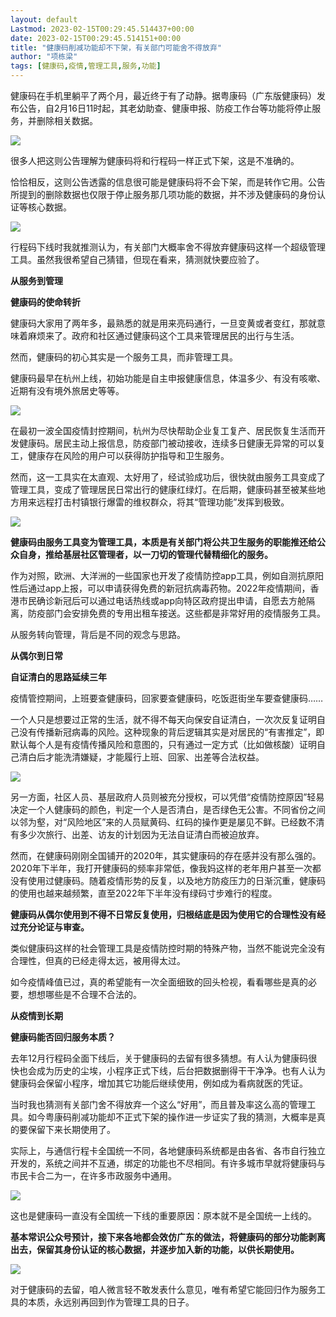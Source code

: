 ```yaml
---
layout: default
Lastmod: 2023-02-15T00:29:45.514437+00:00
date: 2023-02-15T00:29:45.514151+00:00
title: "健康码削减功能却不下架，有关部门可能舍不得放弃"
author: "项栋梁"
tags: [健康码,疫情,管理工具,服务,功能]
---
```


健康码在手机里躺平了两个月，最近终于有了动静。据粤康码（广东版健康码）发布公告，自2月16日11时起，其老幼助查、健康申报、防疫工作台等功能将停止服务，并删除相关数据。  

![](https://images.weserv.nl/?url=https%3A//mmbiz.qpic.cn/mmbiz_jpg/TP65WXCia4CJaVUZcLwgMibRh16I7xaNknzicqzBHXeiaKSg1RwCKWuq2yHDDKaZH8KaT7N2S8TKiaWxiaVa5ebjNuxA/640%3Fwx_fmt%3Djpeg)

很多人把这则公告理解为健康码将和行程码一样正式下架，这是不准确的。

恰恰相反，这则公告透露的信息很可能是健康码将不会下架，而是转作它用。公告所提到的删除数据也仅限于停止服务那几项功能的数据，并不涉及健康码的身份认证等核心数据。

![](https://images.weserv.nl/?url=https%3A//mmbiz.qpic.cn/mmbiz_jpg/TP65WXCia4CJaVUZcLwgMibRh16I7xaNknAq9WsDn9YWX5FN3rCUjSw9OMDSFo6AEXYY3mHwSyzNHV7bf45SgRYQ/640%3Fwx_fmt%3Djpeg)

行程码下线时我就推测认为，有关部门大概率舍不得放弃健康码这样一个超级管理工具。虽然我很希望自己猜错，但现在看来，猜测就快要应验了。

  

**从服务到管理**

**健康码的使命转折**

健康码大家用了两年多，最熟悉的就是用来亮码通行，一旦变黄或者变红，那就意味着麻烦来了。政府和社区通过健康码这个工具来管理居民的出行与生活。

然而，健康码的初心其实是一个服务工具，而非管理工具。

健康码最早在杭州上线，初始功能是自主申报健康信息，体温多少、有没有咳嗽、近期有没有境外旅居史等等。

![](https://images.weserv.nl/?url=https%3A//mmbiz.qpic.cn/mmbiz_jpg/TP65WXCia4CJaVUZcLwgMibRh16I7xaNkngXYdAxHzfebZPOWxWHZsrh7I7x9LUiczh4WqI5sA4TQCEicpCz2TZARg/640%3Fwx_fmt%3Djpeg)

在最初一波全国疫情封控期间，杭州为尽快帮助企业复工复产、居民恢复生活而开发健康码。居民主动上报信息，防疫部门被动接收，连续多日健康无异常的可以复工，健康存在风险的用户可以获得防护指导和卫生服务。

然而，这一工具实在太直观、太好用了，经试验成功后，很快就由服务工具变成了管理工具，变成了管理居民日常出行的健康红绿灯。在后期，健康码甚至被某些地方用来远程打击村镇银行爆雷的维权群众，将其“管理功能”发挥到极致。

![](https://images.weserv.nl/?url=https%3A//mmbiz.qpic.cn/mmbiz_png/TP65WXCia4CJaVUZcLwgMibRh16I7xaNknR23MwBMT3gjictib6ibotLnqZtmEKcdfmibeLJgniawXOyuuGBWxBuotI1g/640%3Fwx_fmt%3Dpng)

**健康码由服务工具变为管理工具，本质是有关部门将公共卫生服务的职能推还给公众自身，推给基层社区管理者，以一刀切的管理代替精细化的服务。**

作为对照，欧洲、大洋洲的一些国家也开发了疫情防控app工具，例如自测抗原阳性后通过app上报，可以申请获得免费的新冠抗病毒药物。2022年疫情期间，香港市民确诊新冠后可以通过电话热线或app向特区政府提出申请，自愿去方舱隔离，防疫部门会安排免费的专用出租车接送。这些都是非常好用的疫情服务工具。

从服务转向管理，背后是不同的观念与思路。

  

**从偶尔到日常**

**自证清白的思路延续三年**

疫情管控期间，上班要查健康码，回家要查健康码，吃饭逛街坐车要查健康码……

一个人只是想要过正常的生活，就不得不每天向保安自证清白，一次次反复证明自己没有传播新冠病毒的风险。这种现象的背后逻辑其实是对居民的“有害推定”，即默认每个人是有疫情传播风险和意图的，只有通过一定方式（比如做核酸）证明自己清白后才能洗清嫌疑，才能履行上班、回家、出差等合法权益。

![](https://images.weserv.nl/?url=https%3A//mmbiz.qpic.cn/mmbiz_png/TP65WXCia4CJaVUZcLwgMibRh16I7xaNkn4ZVbSTqyAhV3ib5MdWbBQQXE1luEibFORfINLpyV2IMibeiblL2dCIwGtA/640%3Fwx_fmt%3Dpng)

另一方面，社区人员、基层政府人员则被充分授权，可以凭借“疫情防控原因”轻易决定一个人健康码的颜色，判定一个人是否清白，是否绿色无公害。不同省份之间以邻为壑，对“风险地区”来的人员赋黄码、红码的操作更是屡见不鲜。已经数不清有多少次旅行、出差、访友的计划因为无法自证清白而被迫放弃。

然而，在健康码刚刚全国铺开的2020年，其实健康码的存在感并没有那么强的。2020年下半年，我打开健康码的频率非常低，像我妈这样的老年用户甚至一次都没有使用过健康码。随着疫情形势的反复，以及地方防疫压力的日渐沉重，健康码的使用也越来越频繁，直至2022年下半年没有绿码寸步难行的程度。

**健康码从偶尔使用到不得不日常反复使用，归根结底是因为使用它的合理性没有经过充分论证与审查。**

类似健康码这样的社会管理工具是疫情防控时期的特殊产物，当然不能说完全没有合理性，但真的已经走得太远，被用得太过。

如今疫情峰值已过，真的希望能有一次全面细致的回头检视，看看哪些是真的必要，想想哪些是不合理不合法的。

  

**从疫情到长期**

**健康码能否回归服务本质？**

去年12月行程码全面下线后，关于健康码的去留有很多猜想。有人认为健康码很快也会成为历史的尘埃，小程序正式下线，后台把数据删得干干净净。也有人认为健康码会保留小程序，增加其它功能后继续使用，例如成为看病就医的凭证。

当时我也猜测有关部门舍不得放弃一个这么“好用”，而且普及率这么高的管理工具。如今粤康码削减功能却不正式下架的操作进一步证实了我的猜测，大概率是真的要保留下来长期使用了。

实际上，与通信行程卡全国统一不同，各地健康码系统都是由各省、各市自行独立开发的，系统之间并不互通，绑定的功能也不尽相同。有许多城市早就将健康码与市民卡合二为一，在许多市政服务中通用。

![](https://images.weserv.nl/?url=https%3A//mmbiz.qpic.cn/mmbiz_png/TP65WXCia4CJaVUZcLwgMibRh16I7xaNknelgdQWF4SibX8P9gic5PRU2GuJF96B69AItuiaZO49ykJicPmlRzRu9HSA/640%3Fwx_fmt%3Dpng)

这也是健康码一直没有全国统一下线的重要原因：原本就不是全国统一上线的。

**基本常识公众号预计，接下来各地都会效仿广东的做法，将健康码的部分功能剥离出去，保留其身份认证的核心数据，并逐步加入新的功能，以供长期使用。**

![](https://images.weserv.nl/?url=https%3A//mmbiz.qpic.cn/mmbiz_png/TP65WXCia4CJaVUZcLwgMibRh16I7xaNknIicdo1HZJXp9iaiaxAx5S45haLFyPXw3yDkuHDLCpmeffJCoic1R58Yruw/640%3Fwx_fmt%3Dpng)

对于健康码的去留，咱人微言轻不敢发表什么意见，唯有希望它能回归作为服务工具的本质，永远别再回到作为管理工具的日子。

  

  
​

